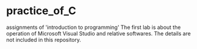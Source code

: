 # practice_of_C
assignments of 'introduction to programming'
The first lab is about the operation of Microsoft Visual Studio and relative softwares. The details are not included in this repository.
